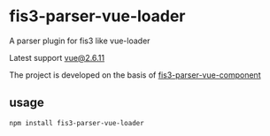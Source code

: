 # fis3-parser-vue-loader

A parser plugin for fis3 like vue-loader

Latest support vue@2.6.11

The project is developed on the basis of [fis3-parser-vue-component](https://github.com/ccqgithub/fis3-parser-vue-component)

## usage

```
npm install fis3-parser-vue-loader
```



